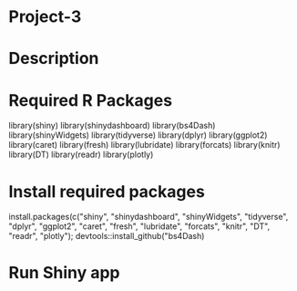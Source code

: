 # Project-3

# Description

# Required R Packages
library(shiny)
library(shinydashboard)
library(bs4Dash)
library(shinyWidgets)
library(tidyverse)
library(dplyr)
library(ggplot2)
library(caret)
library(fresh)
library(lubridate)
library(forcats)
library(knitr)
library(DT)
library(readr)
library(plotly)

# Install required packages
install.packages(c("shiny", "shinydashboard", "shinyWidgets", "tidyverse", "dplyr", "ggplot2", "caret", "fresh", "lubridate", "forcats", "knitr", "DT", "readr", "plotly"); devtools::install_github("bs4Dash)

# Run Shiny app

